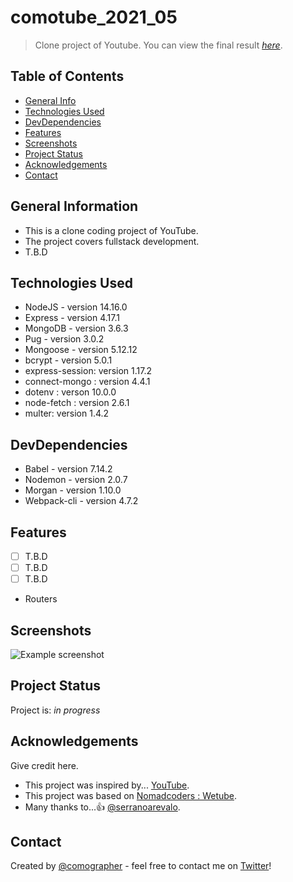 # comotube_2021_05

> Clone project of Youtube.
> You can view the final result [_here_](#).

<!-- To be updated -->

## Table of Contents

- [General Info](#general-information)
- [Technologies Used](#technologies-used)
- [DevDependencies](#devdependencies)
- [Features](#features)
- [Screenshots](#screenshots)
- [Project Status](#project-status)
- [Acknowledgements](#acknowledgements)
- [Contact](#contact)

## General Information

- This is a clone coding project of YouTube.
- The project covers fullstack development.
- T.B.D

## Technologies Used

- NodeJS - version 14.16.0
- Express - version 4.17.1
- MongoDB - version 3.6.3
- Pug - version 3.0.2
- Mongoose - version 5.12.12
- bcrypt - version 5.0.1
- express-session: version 1.17.2
- connect-mongo : version 4.4.1
- dotenv : verson 10.0.0
- node-fetch : version 2.6.1
- multer: version 1.4.2

## DevDependencies

- Babel - version 7.14.2
- Nodemon - version 2.0.7
- Morgan - version 1.10.0
- Webpack-cli - version 4.7.2

## Features

- [ ] T.B.D
- [ ] T.B.D
- [ ] T.B.D
- Routers

## Screenshots

![Example screenshot](#)

<!-- To be updated -->

## Project Status

Project is: _in progress_

## Acknowledgements

Give credit here.

- This project was inspired by... [YouTube](https://www.youtube.com/).
- This project was based on [Nomadcoders : Wetube](https://nomadcoders.co/wetube/).
- Many thanks to...👍 [@serranoarevalo](https://github.com/serranoarevalo).

## Contact

Created by [@comographer](https://github.com/comographer) - feel free to contact me on [Twitter](https://twitter.com/_Comographer)!
